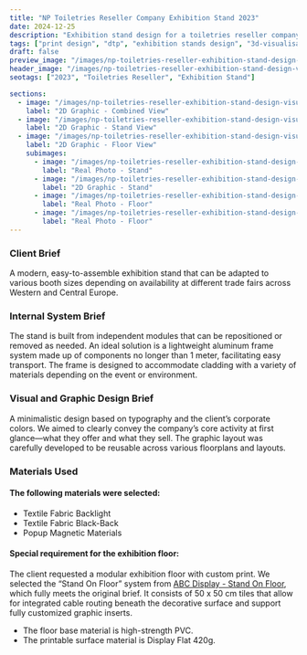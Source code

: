 ```yaml
---
title: "NP Toiletries Reseller Company Exhibition Stand 2023"
date: 2024-12-25
description: "Exhibition stand design for a toiletries reseller company"
tags: ["print design", "dtp", "exhibition stands design", "3d-visualisation"]
draft: false
preview_image: "/images/np-toiletries-reseller-exhibition-stand-design-visual-and-production-2023/NP-exhibition-stand-design-preview.jpg"
header_image: "/images/np-toiletries-reseller-exhibition-stand-design-visual-and-production-2023/NP-exhibition-stand-design-preview.jpg"
seotags: ["2023", "Toiletries Reseller", "Exhibition Stand"]

sections:
  - image: "/images/np-toiletries-reseller-exhibition-stand-design-visual-and-production-2023/NP-exhibition-stand-design-6.jpg"
    label: "2D Graphic - Combined View"
  - image: "/images/np-toiletries-reseller-exhibition-stand-design-visual-and-production-2023/NP-exhibition-stand-design-2.jpg"
    label: "2D Graphic - Stand View"
  - image: "/images/np-toiletries-reseller-exhibition-stand-design-visual-and-production-2023/NP-exhibition-stand-design-3.jpg"
    label: "2D Graphic - Floor View"
    subimages:
      - image: "/images/np-toiletries-reseller-exhibition-stand-design-visual-and-production-2023/NP-exhibition-stand-design-1.jpg"
        label: "Real Photo - Stand"
      - image: "/images/np-toiletries-reseller-exhibition-stand-design-visual-and-production-2023/NP-exhibition-stand-design-4.jpg"
        label: "2D Graphic - Stand"
      - image: "/images/np-toiletries-reseller-exhibition-stand-design-visual-and-production-2023/NP-exhibition-stand-design-5.jpg"
        label: "Real Photo - Floor"
      - image: "/images/np-toiletries-reseller-exhibition-stand-design-visual-and-production-2023/NP-exhibition-stand-design-7.jpg"
        label: "Real Photo - Floor"
---
```


### Client Brief

A modern, easy-to-assemble exhibition stand that can be adapted to various booth sizes depending on availability at different trade fairs across Western and Central Europe.

### Internal System Brief

The stand is built from independent modules that can be repositioned or removed as needed. An ideal solution is a lightweight aluminum frame system made up of components no longer than 1 meter, facilitating easy transport. The frame is designed to accommodate cladding with a variety of materials depending on the event or environment.

### Visual and Graphic Design Brief

A minimalistic design based on typography and the client’s corporate colors. We aimed to clearly convey the company’s core activity at first glance—what they offer and what they sell. The graphic layout was carefully developed to be reusable across various floorplans and layouts.

### Materials Used

#### The following materials were selected:
- Textile Fabric Backlight
- Textile Fabric Black-Back
- Popup Magnetic Materials

#### Special requirement for the exhibition floor:
The client requested a modular exhibition floor with custom print. We selected the “Stand On Floor” system from [ABC Display - Stand On Floor](https://www.stand-on.com), which fully meets the original brief. It consists of 50 x 50 cm tiles that allow for integrated cable routing beneath the decorative surface and support fully customized graphic inserts.
- The floor base material is high-strength PVC.
- The printable surface material is Display Flat 420g.
